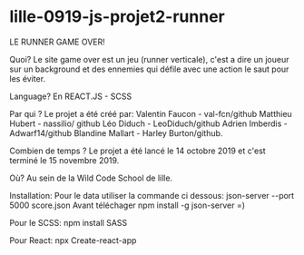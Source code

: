 # lille-0919-js-projet2-runner



LE RUNNER GAME OVER!

Quoi?
Le site game over est un jeu (runner verticale), c'est a dire un joueur sur un background et des ennemies qui défile avec une action le saut pour les éviter. 

Language?
En REACT.JS - SCSS

Par qui ?
Le projet a été créé par: 
Valentin Faucon - val-fcn/github
Matthieu Hubert - nassilio/ github
Léo Diduch - LeoDiduch/github
Adrien Imberdis - Adwarf14/github
Blandine Mallart - Harley Burton/github.

Combien de temps ?
Le projet a été lancé le 14 octobre 2019 et c'est terminé le 15 novembre 2019.

Où?
Au sein de la Wild Code School de lille.

Installation:
Pour le data utiliser la commande ci dessous:
json-server --port 5000 score.json
Avant téléchager npm install -g json-server =)

Pour le SCSS:
npm install SASS

Pour React:
npx Create-react-app 
